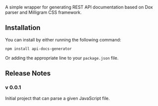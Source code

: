 A simple wrapper for generating REST API documentation based on Dox parser and Milligram CSS framework.

Installation
------------

You can install by either running the following command:

    npm install api-docs-generator

Or adding the appropriate line to your `package.json` file.

Release Notes
-------------

### v 0.0.1

Initial project that can parse a given JavaScript file.